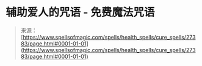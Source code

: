 <!--yml

分类: 未分类

日期: 2024-06-12 19:16:21

-->

# 辅助爱人的咒语 - 免费魔法咒语

> 来源：[https://www.spellsofmagic.com/spells/health_spells/cure_spells/27383/page.html#0001-01-01](https://www.spellsofmagic.com/spells/health_spells/cure_spells/27383/page.html#0001-01-01)
